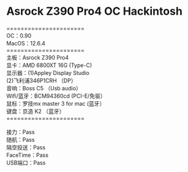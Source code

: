 # Asrock Z390 Pro4 OC Hackintosh
======================</br>
OC：0.90</br>
MacOS：12.6.4</br>
======================</br>
主板：Asrock Z390 Pro4</br>
显卡：AMD 6800XT 16G (Type-C)</br>
显示器：(1)Appley Display Studio</br>
       (2)飞利浦346P1CRH （DP）</br>
音响：Boss C5 （Usb audio）</br>
Wifi/蓝牙：BCM94360cd (PCI-E/免驱）</br>
鼠标：罗技mx master 3 for mac (蓝牙）</br>
键盘：京造 K2 （蓝牙）</br>
======================</br>
</br>
接力：Pass</br>
随航：Pass</br>
隔空投送：Pass</br>
FaceTime：Pass</br>
USB端口：Pass</br>
